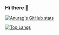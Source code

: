 ### Hi there 👋
[![Anurag's GitHub stats](https://github-readme-stats.vercel.app/api?username=LeandroPerrotta&count_private=true)](https://github.com/anuraghazra/github-readme-stats)

[![Top Langs](https://github-readme-stats.vercel.app/api/top-langs/?username=LeandroPerrotta&count_private=true&layout=compact)](https://github.com/anuraghazra/github-readme-stats)
